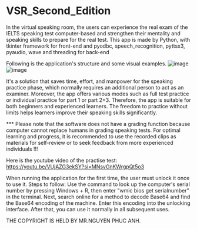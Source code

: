 # VSR_Second_Edition
In the virtual speaking room, the users can experience the real exam of the IELTS speaking test computer-based and strengthen their mentality and speaking skills to prepare for the real test. This app is made by Python, with tkinter framework for front-end and pyodbc, speech_recognition, pyttsx3, pyaudio, wave and threading for back-end 

Following is the application's structure and some visual examples.
![image](https://github.com/user-attachments/assets/c438c2b5-d178-43b4-b3f3-3660962b30cf)
![image](https://github.com/user-attachments/assets/d0fbaa59-fa80-407f-8d8b-4badce09a895)

 It's a solution that saves time, effort, and manpower for the speaking practice phase, which normally requires an additional person to act as an examiner. Moreover, the app offers various modes such as full test practice or individual practice for part 1 or part 2+3. Therefore, the app is suitable for both beginners and experienced learners. The freedom to practice without limits helps learners improve their speaking skills significantly. 
 
*** Please note that the software does not have a grading function because computer cannot replace humans in grading speaking tests. For optimal learning and progress, it is recommended to use the recorded clips as materials for self-review or to seek feedback from more experienced individuals !!! 

Here is the youtube video of the practise test: 
https://youtu.be/VUjAZG3ekSY?si=MNsvGnKWrgpQt5o3

When running the application for the first time, the user must unlock it once to use it. Steps to follow: Use the command to look up the computer's serial number by pressing Windows + R, then enter "wmic bios get serialnumber" in the terminal. Next, search online for a method to decode Base64 and find the Base64 encoding of the machine. Enter this encoding into the unlocking interface. After that, you can use it normally in all subsequent uses.


THE COPYRIGHT IS HELD BY MR.NGUYEN PHUC ANH.
